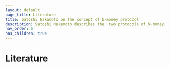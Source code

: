 ```yaml
---
layout: default
page_title: Literature
title: Satoshi Nakamoto on the concept of b-money protocol
description: Satoshi Nakamoto describes the  two protocols of b-money, their pro and contra and touches on crypto-anarchy
nav_order: 6
has_children: true
---
```


# Literature
